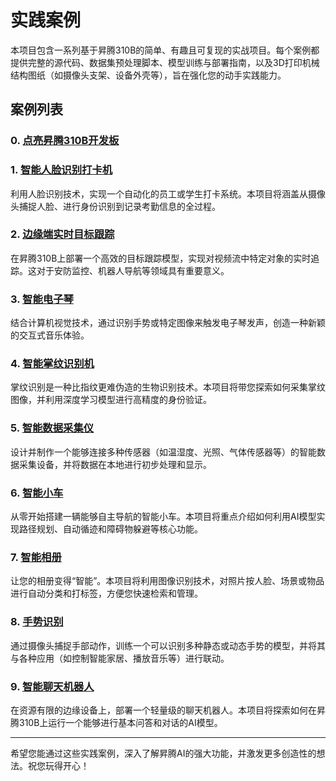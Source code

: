 # 实践案例

本项目包含一系列基于昇腾310B的简单、有趣且可复现的实战项目。每个案例都提供完整的源代码、数据集预处理脚本、模型训练与部署指南，以及3D打印机械结构图纸（如摄像头支架、设备外壳等），旨在强化您的动手实践能力。

## 案例列表

### 0. [点亮昇腾310B开发板](./case0.md)


### 1. [智能人脸识别打卡机](./case1.md)
利用人脸识别技术，实现一个自动化的员工或学生打卡系统。本项目将涵盖从摄像头捕捉人脸、进行身份识别到记录考勤信息的全过程。

### 2. [边缘端实时目标跟踪](./case2.md)
在昇腾310B上部署一个高效的目标跟踪模型，实现对视频流中特定对象的实时追踪。这对于安防监控、机器人导航等领域具有重要意义。

### 3. [智能电子琴](./case3.md)
结合计算机视觉技术，通过识别手势或特定图像来触发电子琴发声，创造一种新颖的交互式音乐体验。

### 4. [智能掌纹识别机](./case4.md)
掌纹识别是一种比指纹更难伪造的生物识别技术。本项目将带您探索如何采集掌纹图像，并利用深度学习模型进行高精度的身份验证。

### 5. [智能数据采集仪](./case5.md)
设计并制作一个能够连接多种传感器（如温湿度、光照、气体传感器等）的智能数据采集设备，并将数据在本地进行初步处理和显示。

### 6. [智能小车](./case6.md)
从零开始搭建一辆能够自主导航的智能小车。本项目将重点介绍如何利用AI模型实现路径规划、自动循迹和障碍物躲避等核心功能。

### 7. [智能相册](./case7.md)
让您的相册变得“智能”。本项目将利用图像识别技术，对照片按人脸、场景或物品进行自动分类和打标签，方便您快速检索和管理。

### 8. [手势识别](./case8.md)
通过摄像头捕捉手部动作，训练一个可以识别多种静态或动态手势的模型，并将其与各种应用（如控制智能家居、播放音乐等）进行联动。

### 9. [智能聊天机器人](./case9.md)
在资源有限的边缘设备上，部署一个轻量级的聊天机器人。本项目将探索如何在昇腾310B上运行一个能够进行基本问答和对话的AI模型。

---

希望您能通过这些实践案例，深入了解昇腾AI的强大功能，并激发更多创造性的想法。祝您玩得开心！